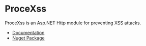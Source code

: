ProceXss
========

ProceXss is an Asp.NET Http module for preventing XSS attacks.

<ul>
<li><a href="https://github.com/ziyasal/ProceXSS/wiki/How-to-use">Documentation</a></li>

<li><a href="http://nuget.org/packages/ProceXSS">Nuget Package</a></li>
</ul>